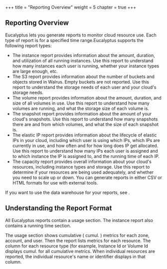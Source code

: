 +++
title = "Reporting Overview"
weight = 5
chapter = true
+++


## Reporting Overview
Eucalyptus lets you generate reports to monitor cloud resource use. Each type of report is for a specified time range.Eucalyptus supports the following report types: 



* The instance report provides information about the amount, duration, and utilization of all running instances. Use this report to understand how many instances each user is running, whether your instance types are large enough, etc. 
* The S3 report provides information about the number of buckets and objects stored in Walrus. Empty buckets are not reported. Use this report to understand the storage needs of each user and your cloud's storage needs. 
* The volume report provides information about the amount, duration, and size of all volumes in use. Use this report to understand how many volumes are running, and what the storage size of each volume is. 
* The snapshot report provides information about the amount of your cloud's snapshots. Use this report to understand how many snapshots there are and from which volumes, and what the size of each snapshot is. 
* The elastic IP report provides information about the lifecycle of elastic IPs in your cloud, including which user is using which IPs, which IPs are currently in use, and how often and for how long does IP get allocated. Use this report to understand how many IPs each user is assigned and to which instance the IP is assigned to, and the running time of each IP. 
* The capacity report provides overall information about your cloud's resources, including instance types and storage. Use this report to determine if your resources are being used adequately, and whether you need to scale up or down. 
You can generate reports in either CSV or HTML formats for use with external tools. 

If you want to use the data warehouse for your reports, see [](setting_up_dw.dita) . 


## Understanding the Report Format
All Eucalyptus reports contain a usage section. The instance report also contains a running time section. 

The usage section shows cumulative ( cumul. ) metrics for each zone, account, and user. Then the report lists metrics for each resource. The column for each resource type (for example, Instance Id or Volume Id displays cumul. for all cumulative metrics. When individual resources are reported, the individual resource's name or identifier displays in that column. 

